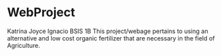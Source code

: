 # WebProject
Katrina Joyce Ignacio BSIS 1B
This project/webage pertains to using an alternative and low cost organic fertilizer that are necessary in the field of Agriculture.
 
